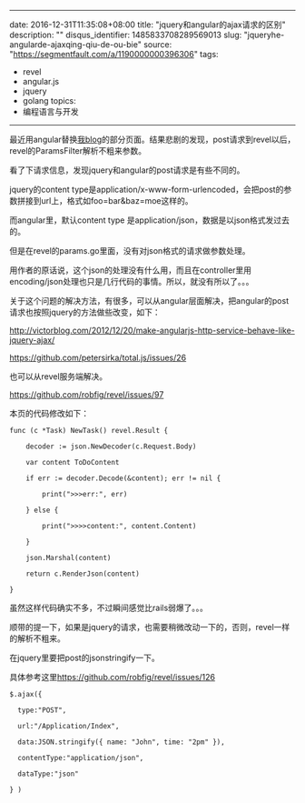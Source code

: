 
---
date: 2016-12-31T11:35:08+08:00
title: "jquery和angular的ajax请求的区别"
description: ""
disqus_identifier: 1485833708289569013
slug: "jqueryhe-angularde-ajaxqing-qiu-de-ou-bie"
source: "https://segmentfault.com/a/1190000000396306"
tags: 
- revel 
- angular.js 
- jquery 
- golang 
topics:
- 编程语言与开发
---

最近用angular替换[我blog](http://115.29.47.52/post/index?stamp=1390187853)的部分页面。结果悲剧的发现，post请求到revel以后，revel的ParamsFilter解析不粗来参数。

看了下请求信息，发现jquery和angular的post请求是有些不同的。

jquery的content
type是application/x-www-form-urlencoded，会把post的参数拼接到url上，格式如foo=bar&baz=moe这样的。

而angular里，默认content type
是application/json，数据是以json格式发过去的。

但是在revel的params.go里面，没有对json格式的请求做参数处理。

用作者的原话说，这个json的处理没有什么用，而且在controller里用encoding/json处理也只是几行代码的事情。所以，就没有所以了。。。

关于这个问题的解决方法，有很多，可以从angular层面解决，把angular的post请求也按照jquery的方法做些改变，如下：

[](http://victorblog.com/2012/12/20/make-angularjs-http-service-behave-like-jquery-ajax/)<http://victorblog.com/2012/12/20/make-angularjs-http-service-behave-like-jquery-ajax/>

[](https://github.com/petersirka/total.js/issues/26)<https://github.com/petersirka/total.js/issues/26>

也可以从revel服务端解决。

[](https://github.com/robfig/revel/issues/97)<https://github.com/robfig/revel/issues/97>

本页的代码修改如下：

    func (c *Task) NewTask() revel.Result {

        decoder := json.NewDecoder(c.Request.Body)

        var content ToDoContent

        if err := decoder.Decode(&content); err != nil {

            print(">>>err:", err)

        } else {

            print(">>>>content:", content.Content)

        }

        json.Marshal(content)

        return c.RenderJson(content)

    }

虽然这样代码确实不多，不过瞬间感觉比rails弱爆了。。。

顺带的提一下，如果是jquery的请求，也需要稍微改动一下的，否则，revel一样的解析不粗来。

在jquery里要把post的jsonstringify一下。

具体参考这里[](https://github.com/robfig/revel/issues/126)<https://github.com/robfig/revel/issues/126>

    $.ajax({

      type:"POST", 

      url:"/Application/Index", 

      data:JSON.stringify({ name: "John", time: "2pm" }), 

      contentType:"application/json",

      dataType:"json"

    } )

